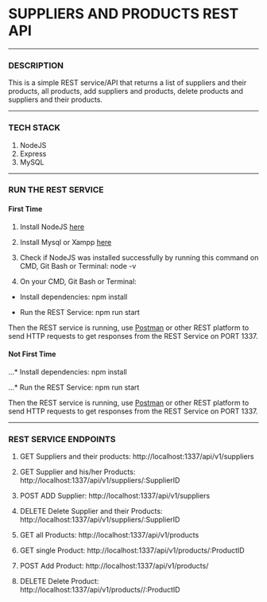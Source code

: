 # SUPPLIERS AND PRODUCTS REST API

***

### DESCRIPTION

This is a simple REST service/API that returns a list of suppliers and their products, all products, add suppliers and products, delete products and suppliers and their products.

***

### TECH STACK

1. NodeJS
2. Express
3. MySQL

***

### RUN THE REST SERVICE

#### First Time

1. Install NodeJS [here](https://nodejs.org/en/)

1. Install Mysql or Xampp [here](https://www.apachefriends.org/index.html)

2. Check if NodeJS was installed successfully by running this command on CMD, Git Bash or Terminal: node -v

3. On  your CMD, Git Bash or Terminal:

* Install dependencies: npm install

* Run the REST Service: npm run start

Then the REST service is running, use [Postman]() or other REST platform to send HTTP requests to get responses from the REST Service on PORT 1337.

#### Not First Time

...* Install dependencies: npm install

...* Run the REST Service: npm run start

Then the REST service is running, use [Postman]() or other REST platform to send HTTP requests to get responses from the REST Service on PORT 1337.

***

### REST SERVICE ENDPOINTS

1. GET Suppliers and their products: http://localhost:1337/api/v1/suppliers

2. GET Supplier and his/her Products: http://localhost:1337/api/v1/suppliers/:SupplierID

3. POST ADD Supplier: http://localhost:1337/api/v1/suppliers

4. DELETE Delete Supplier and their Products: http://localhost:1337/api/v1/suppliers/:SupplierID

5. GET all Products: http://localhost:1337/api/v1/products

6. GET single Product: http://localhost:1337/api/v1/products/:ProductID

7. POST Add Product: http://localhost:1337/api/v1/products/

8. DELETE Delete Product: http://localhost:1337/api/v1/products//:ProductID





